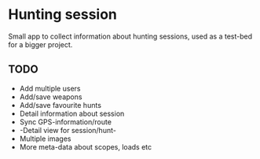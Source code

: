 # Hunting session
Small app to collect information about hunting sessions, used as a test-bed for a bigger project. 

## TODO
* Add multiple users
* Add/save weapons
* Add/save favourite hunts
* Detail information about session
* Sync GPS-information/route
* -Detail view for session/hunt-
* Multiple images
* More meta-data about scopes, loads etc